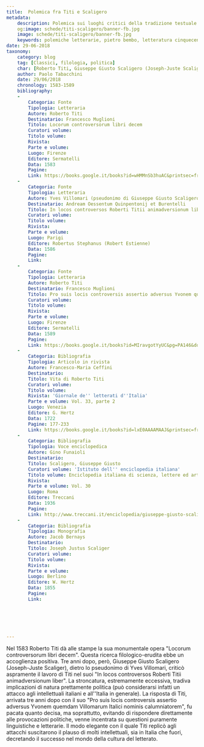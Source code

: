 ```yaml
---
title:  Polemica fra Titi e Scaligero
metadata:
	description: Polemica sui luoghi critici della tradizione testuale del mondo classico con implicazioni politiche
	og:image: schede/titi-scaligero/banner-fb.jpg
	image: schede/titi-scaligero/banner-fb.jpg
	keywords: polemiche letterarie, pietro bembo, letteratura cinquecento
date: 29-06-2018
taxonomy:
	category: blog
    tag: [Classici, filologia, politica]
    char: [Roberto Titi, Giuseppe Giusto Scaligero (Joseph-Juste Scaliger)]
    author: Paolo Tabacchini
    date: 29/06/2018
    chronology: 1583-1589
    bibliography:
    -
        Categoria: Fonte
        Tipologia: Letteraria
        Autore: Roberto Titi
        Destinatario: Francesco Muglioni
        Titolo: Locorum controversorum libri decem 
        Curatori volume: 
        Titolo volume: 
        Rivista: 
        Parte e volume: 
        Luogo: Firenze
        Editore: Sermatelli
        Data: 1583
        Pagine: 
        Link: https://books.google.it/books?id=wHMMnSb3huAC&printsec=frontcover&dq=roberto+titi+locorum&hl=it&sa=X&ved=0ahUKEwj6naTkq9_bAhXM1hQKHVVKBuMQ6AEIVTAI#v=onepage&q=roberto%20titi%20locorum&f=false
    -
        Categoria: Fonte
        Tipologia: Letteraria
        Autore: Yves Villomari (pseudonimo di Giuseppe Giusto Scaligero)
        Destinatario: Andream Oessentum Quinpentonij et Burentelli 
        Titolo: In locos controversos Roberti Titii animadversionum liber
        Curatori volume: 
        Titolo volume: 
        Rivista: 
        Parte e volume: 
        Luogo: Parigi
        Editore: Robertus Stephanus (Robert Estienne)
        Data: 1586
        Pagine: 
        Link: 
    -
        Categoria: Fonte
        Tipologia: Letteraria
        Autore: Roberto Titi
        Destinatario: Francesco Muglioni
        Titolo: Pro suis locis controversis assertio adversus Yvonem quemdam Villomarum Italici nominis calumniatorem 
        Curatori volume: 
        Titolo volume: 
        Rivista: 
        Parte e volume: 
        Luogo: Firenze
        Editore: Sermatelli
        Data: 1589
        Pagine: 
        Link: https://books.google.it/books?id=MIravgotYyUC&pg=PA146&dq=roberto+titi+pro+suis+locis&hl=it&sa=X&ved=0ahUKEwjH2IuQrN_bAhUlhqYKHTjwBZIQ6AEIOjAD#v=onepage&q=roberto%20titi%20pro%20suis%20locis&f=false
    -
        Categoria: Bibliografia
        Tipologia: Articolo in rivista
        Autore: Francesco-Maria Ceffini
        Destinatario: 
        Titolo: Vita di Roberto Titi
        Curatori volume: 
        Titolo volume: 
        Rivista: 'Giornale de'' letterati d''Italia'
        Parte e volume: Vol. 33, parte 2
        Luogo: Venezia
        Editore: G. Hertz
        Data: 1722
        Pagine: 177-233
        Link: https://books.google.it/books?id=lxE0AAAAMAAJ&printsec=frontcover&hl=it&source=gbs_ge_summary_r&cad=0#v=onepage&q&f=false
    -
        Categoria: Bibliografia
        Tipologia: Voce enciclopedica
        Autore: Gino Funaioli
        Destinatario: 
        Titolo: Scaligero, Giuseppe Giusto
        Curatori volume: 'Istituto dell'' enciclopedia italiana'
        Titolo volume: Enciclopedia italiana di scienza, lettere ed arti
        Rivista: 
        Parte e volume: Vol. 30
        Luogo: Roma
        Editore: Treccani
        Data: 1936
        Pagine: 
        Link: http://www.treccani.it/enciclopedia/giuseppe-giusto-scaligero_%28Enciclopedia-Italiana%29/
    -
        Categoria: Bibliografia
        Tipologia: Monografia
        Autore: Jacob Bernays
        Destinatario: 
        Titolo: Joseph Justus Scaliger
        Curatori volume: 
        Titolo volume: 
        Rivista: 
        Parte e volume: 
        Luogo: Berlino
        Editore: W. Hertz
        Data: 1855
        Pagine: 
        Link: 






---
```


Nel 1583 Roberto Titi dà alle stampe la sua monumentale opera "Locorum controversorum libri decem". Questa ricerca filologico-erudita ebbe un accoglienza positiva. Tre anni dopo, però, Giuseppe Giusto Scaligero (Joseph-Juste Scaliger), dietro lo pseudonimo di Yves Villomari, criticò aspramente il lavoro di Titi nel suoi "In locos controversos Roberti Titii animadversionum liber". La stroncatura, estremamente eccessiva, tradiva implicazioni di natura prettamente politica (può considerarsi infatti un attacco agli intellettuali italiani e all''Italia in generale). La risposta di Titi, arrivata tre anni dopo con il suo "Pro suis locis controversis assertio adversus Yvonem quemdam Villomarum Italici nominis calumniatorem", fu pacata quanto decisa, ma soprattutto, evitando di rispondere direttamente alle provocazioni politiche, venne incentrata su questioni puramente linguistiche e letterarie. Il modo elegante con il quale Titi replicò agli attacchi suscitarono il plauso di molti intellettuali, sia in Italia che fuori, decretando il successo nel mondo della cultura del letterato.